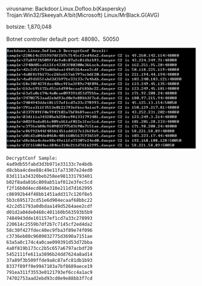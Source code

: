 virusname: Backdoor.Linux.Dofloo.b(Kaspersky) Trojan:Win32/Skeeyah.A!bit(Microsoft)  Linux/MrBlack.G(AVG)

botsize: 1,870,048

Botnet controller default port: 48080、50050

![](DecryptConf_Result.png)

```
DecryptConf Sample:
4ad9db55fabd3d3b971e33133c7e4bdb
d8cbba4cdee88c49e11fa73307e24ed0
83d111a34320beb258ee981331793401
b02f8ada016c809ab51af012e3fec5cd
f2f16b0d4ecd846e310e211d7d162995
c86992b44f48bb1451add317c126f8e5
5b3c695172cd51e6d904ecaaf68bbc22
42c2d51793a0dbdaa149d5264aee2cdf
d01d2a04de0468c401160b563593b5b9
7484943dde101157ef1cd7a33c278993
220614c2559b7df2b7c7145cf2ed4da2
58c30f427fdec40ec9fba3f89e74f096
c3736eb80c9609032775d3690a7151ae
63a5a0c174c4a0cae099391d53d72bba
4a0f819b173cc2b5c657a6797acbdf20
5452111fe611a3896b24dd7624a8ad14
37a89f3b509ffde9a8c87afc81db1b93
8337f89ff0e9947103a7bf8689aece19
791ea311f3553e0121793ef6cc4a1ac9
74702753aad2ebd93cd0e9e88bb3f7cd

```
